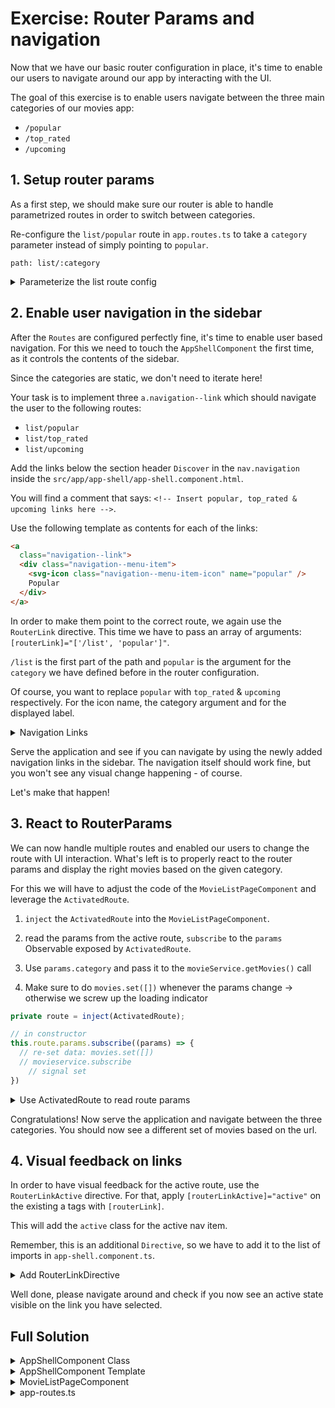# Exercise: Router Params and navigation

Now that we have our basic router configuration in place, it's time to enable our users
to navigate around our app by interacting with the UI.

The goal of this exercise is to enable users navigate between the three main categories
of our movies app:
* `/popular`
* `/top_rated`
* `/upcoming`

## 1. Setup router params

As a first step, we should make sure our router is able to handle parametrized routes in order to switch
between categories.

Re-configure the `list/popular` route in `app.routes.ts` to take a `category` parameter instead of simply
pointing to `popular`.

`path: list/:category`

<details>
    <summary>Parameterize the list route config</summary>

```ts
// app-routing.module.ts
{
    path: 'list/:category',
    component: MovieListPageComponent
}
```

</details>

## 2. Enable user navigation in the sidebar

After the `Routes` are configured perfectly fine, it's time to enable user based navigation.
For this we need to touch the `AppShellComponent` the first time, as it controls the
contents of the sidebar.

Since the categories are static, we don't need to iterate here!

Your task is to implement three `a.navigation--link` which should navigate the user to the following routes:

* `list/popular`
* `list/top_rated`
* `list/upcoming`

Add the links below the section header `Discover` in the `nav.navigation` inside the `src/app/app-shell/app-shell.component.html`.

You will find a comment that says: `<!-- Insert popular, top_rated & upcoming links here -->`.

Use the following template as contents for each of the links:

```html
<a
  class="navigation--link">
  <div class="navigation--menu-item">
    <svg-icon class="navigation--menu-item-icon" name="popular" />
    Popular
  </div>
</a>
```

In order to make them point to the correct route, we again use the `RouterLink` directive. This time we have to pass
an array of arguments: `[routerLink]="['/list', 'popular']"`.

`/list` is the first part of the path and `popular` is the argument for the `category` we have defined before in the
router configuration.

Of course, you want to replace `popular` with `top_rated` & `upcoming` respectively. For the icon name, the category 
argument and for the displayed label.

<details>
  <summary>Navigation Links</summary>

Please implement the missing pieces (top_rated & upcoming links) on your own!

```html
<!-- src/app/app-shell/app-shell.component.html -->
<!-- other content -->
<nav class="navigation">
  
  <h3 class="navigation--headline">Discover</h3>

  <a
    [routerLink]="['/list', 'popular']"
    class="navigation--link">
    <div class="navigation--menu-item">
      <svg-icon class="navigation--menu-item-icon" name="popular" />
      Popular
    </div>
  </a>
  
  <!-- other links here please -->
  
</nav>

<!-- other content -->

```

</details>

Serve the application and see if you can navigate by using the newly added navigation links in the sidebar.
The navigation itself should work fine, but you won't see any visual change happening - of course.

Let's make that happen!

## 3. React to RouterParams

We can now handle multiple routes and enabled our users to change the route with UI interaction. What's left is
to properly react to the router params and display the right movies based on the given category.

For this we will have to adjust the code of the `MovieListPageComponent` and leverage the `ActivatedRoute`.

1. `inject` the `ActivatedRoute` into the `MovieListPageComponent`.

2. read the params from the active route, `subscribe` to the `params` Observable exposed by `ActivatedRoute`.

3. Use `params.category` and pass it to the `movieService.getMovies()` call

4. Make sure to do `movies.set([])` whenever the params change -> otherwise we screw up the loading indicator 

```ts
private route = inject(ActivatedRoute);

// in constructor
this.route.params.subscribe((params) => {
  // re-set data: movies.set([])
  // movieservice.subscribe
    // signal set
})
```

<details>
    <summary>Use ActivatedRoute to read route params</summary>

```ts
// movie-list-page.component.ts

import { ActivatedRoute } from '@angular/router';

private route = inject(ActivatedRoute);

constructor() {
  this.route.params.subscribe(params => {
    this.movies.set([]); // empty the data before fetching new values
    this.movieService.getMovies(params.category).subscribe(data => {
      this.movies.set(data.results);
    });
  });
}

```

</details>

Congratulations! Now serve the application and navigate between the three categories. You should now see a different set of 
movies based on the url.

## 4. Visual feedback on links

In order to have visual feedback for the active route, use the `RouterLinkActive` directive. For that, apply
`[routerLinkActive]="active"` on the existing a tags with `[routerLink]`.

This will add the `active` class for the active nav item.

Remember, this is an additional `Directive`, so we have to add it to the list of imports in `app-shell.component.ts`.

<details>
    <summary>Add RouterLinkDirective</summary>

```html

<h3 class="navigation--headline">Discover</h3>
<a
    class="navigation--link"
    [routerLink]="['/list', 'popular']"
    routerLinkActive="active"
  >
    <div class="navigation--menu-item">
      <svg-icon class="navigation--menu-item-icon" name="popular"></svg-icon>
      Popular
    </div>
</a>

<!-- insert the missing categories top_rated and upcoming -->

```

Don't forget the import if not autocompleted:

```ts
// src/app/app-shell.component.ts

/*...*/
import { RouterLinkActive } from '@angular/router';


@Component({
  selector: 'app-shell',
  /*...*/
  imports: [
    /*...*/
    RouterLinkActive,
  ],
})
export class AppShellComponent {
  sideDrawerOpen = false;
}

```

</details>

Well done, please navigate around and check if you now see an active state visible on the link you have
selected.

## Full Solution


<details>
  <summary>AppShellComponent Class</summary>

```ts

import { Component, signal } from '@angular/core';
import { RouterLink, RouterLinkActive } from '@angular/router';
import { FastSvgComponent } from '@push-based/ngx-fast-svg';

import { DarkModeToggleComponent } from '../ui/component/dark-mode-toggle/dark-mode-toggle.component';
import { HamburgerButtonComponent } from '../ui/component/hamburger-button/hamburger-button.component';
import { SearchBarComponent } from '../ui/component/search-bar/search-bar.component';
import { SideDrawerComponent } from '../ui/component/side-drawer/side-drawer.component';

@Component({
  selector: 'app-shell',
  templateUrl: './app-shell.component.html',
  styleUrls: ['./app-shell.component.scss'],
  standalone: true,
  imports: [
    SideDrawerComponent,
    FastSvgComponent,
    HamburgerButtonComponent,
    SearchBarComponent,
    DarkModeToggleComponent,
    RouterLink,
    RouterLinkActive,
  ],
})
export class AppShellComponent {
  sideDrawerOpen = false;
}

```

</details>

<details>
  <summary>AppShellComponent Template</summary>

```html

<ui-side-drawer
  [opened]="sideDrawerOpen"
  (openedChange)="sideDrawerOpen = $event">
  <a class="navigation-header" href="/">
    <picture srcset="/assets/images/logo.svg" media="(min-width: 80em)">
      <img
        class="logo-img"
        src="/assets/images/logo.svg"
        title="HubMovies"
        alt="HubMovies"
        width="150"
        height="150" />
    </picture>
  </a>
  <nav class="navigation">
    <h3 class="navigation--headline">Discover</h3>

    <!-- Insert popular, top_rated & upcoming links here -->

    <a
      [routerLinkActive]="'active'"
      [routerLink]="['/list', 'popular']"
      class="navigation--link">
      <div class="navigation--menu-item">
        <fast-svg class="navigation--menu-item-icon" name="popular" />
        Popular
      </div>
    </a>
    <a
      [routerLinkActive]="'active'"
      [routerLink]="['/list', 'top_rated']"
      class="navigation--link">
      <div class="navigation--menu-item">
        <fast-svg class="navigation--menu-item-icon" name="top_rated" />
        Top Rated
      </div>
    </a>
    <a
      [routerLinkActive]="'active'"
      [routerLink]="['/list', 'upcoming']"
      class="navigation--link">
      <div class="navigation--menu-item">
        <fast-svg class="navigation--menu-item-icon" name="upcoming" />
        Upcoming
      </div>
    </a>

    <h3 class="navigation--headline">Genres</h3>

    <!-- Insert Genre links here -->

  </nav>
  <div class="menu-footer">
    <a
      href="https://www.themoviedb.org/"
      target="_blank"
      rel="noreferrer noopener">
      <picture class="tmdb-mark">
        <source
          srcset="/assets/images/tmdbgreen.svg"
          media="(prefers-color-scheme: dark)" />
        <source
          srcset="/assets/images/tmdb.svg"
          media="(prefers-color-scheme: light)" />
        <img width="300" height="118" alt="The Movie Database" src="" />
      </picture>
    </a>
  </div>
</ui-side-drawer>
<div class="content-wrapper">
  <div class="ui-toolbar">
    <ui-hamburger-button
      data-uf="menu-btn"
      class="ui-toolbar--action"
      (click)="sideDrawerOpen = !sideDrawerOpen">
    </ui-hamburger-button>
    <div class="ui-toolbar--widget-container">
      <ui-search-bar />
      <ui-dark-mode-toggle />
      <fast-svg name="account" size="35" />
    </div>
  </div>
  <div class="content">
    <ng-content></ng-content>
  </div>
</div>


```

</details>

<details>
  <summary>MovieListPageComponent</summary>

```ts

import { Component, computed, inject, signal } from '@angular/core';
import { ActivatedRoute } from '@angular/router';

import { MovieModel, TMDBMovieModel } from '../../shared/model/movie.model';
import { MovieService } from '../movie.service';
import { MovieListComponent } from '../movie-list/movie-list.component';

@Component({
  selector: 'movie-list-page',
  standalone: true,
  imports: [MovieListComponent],
  template: `
    <div class="favorite-widget">
      @for (fav of favoriteMovies(); track fav; let last = $last) {
        <span>{{ fav.title }}</span>
        @if (!last) {
          <span>•</span>
        }
      }
    </div>
    @if (loading()) {
      <div class="loader"></div>
    } @else {
      <movie-list
        [movies]="movies()"
        [favoriteMovieIds]="favoriteMovieIds()"
        (toggleFavorite)="toggleFavorite($event)" />
    }
  `,
  styles: ``,
})
export class MovieListPageComponent {
  movies = signal<TMDBMovieModel[]>([]);

  loading = computed(() => this.movies().length === 0);

  favoriteMovieIds = signal(new Set<string>(), {
    equal: () => false,
  });

  favoriteMovies = computed(() =>
    this.movies().filter(movie => this.favoriteMovieIds().has(movie.id))
  );

  private movieService = inject(MovieService);
  private route = inject(ActivatedRoute);

  constructor() {
    this.route.params.subscribe(params => {
      this.movies.set([]);
      this.movieService.getMovies(params.category).subscribe(data => {
        this.movies.set(data.results);
      });
    });
  }

  toggleFavorite(movie: MovieModel) {
    this.favoriteMovieIds.update(favoriteMovieIds => {
      if (favoriteMovieIds.has(movie.id)) {
        favoriteMovieIds.delete(movie.id);
      } else {
        favoriteMovieIds.add(movie.id);
      }
      return favoriteMovieIds;
    });
  }
}


```

</details>

<details>
  <summary>app-routes.ts</summary>

```ts

import { Routes } from '@angular/router';

import { MovieListPageComponent } from './movie/movie-list-page/movie-list-page.component';
import { NotFoundPageComponent } from './not-found-page/not-found-page.component';

export const routes: Routes = [
  {
    path: '',
    pathMatch: 'full',
    redirectTo: 'list/popular',
  },
  {
    path: 'list/:category',
    component: MovieListPageComponent,
  },
  {
    path: '**',
    component: NotFoundPageComponent
  },
];



```

</details>
